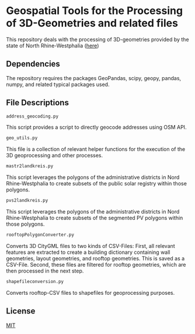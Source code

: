# Geospatial Tools for the Processing of 3D-Geometries and related files

This repository deals with the processing of 3D-geometries provided by the state of North Rhine-Westphalia ([here](https://www.bezreg-koeln.nrw.de/brk_internet/geobasis/3d_gebaeudemodelle/index.html))

## Dependencies

The repository requires the packages GeoPandas, scipy, geopy, pandas, numpy, and related typical packages used. 


## File Descriptions

```bash
address_geocoding.py
```
This script provides a script to directly geocode addresses using OSM API. 
```bash
geo_utils.py
```
This file is a collection of relevant helper functions for the execution of the 3D geoprocessing and other processes.
```bash
mastr2landkreis.py
```
This script leverages the polygons of the administrative districts in Nord Rhine-Westphalia to create subsets of the public solar registry within those polygons. 
```bash
pvs2landkreis.py
```
This script leverages the polygons of the administrative districts in Nord Rhine-Westphalia to create subsets of the segmented PV polygons within those polygons. 
```bash
rooftopPolygonConverter.py
```
Converts 3D CityGML files to two kinds of CSV-Files: First, all relevant features are extracted to create a building dictionary containing wall geometries, layout geometries, and rooftop geometries. This is saved as a CSV-File. Second, these files are filtered for rooftop geometries, which are then processed in the next step.
```bash
shapefileconversion.py
```
Converts rooftop-CSV files to shapefiles for geoprocessing purposes. 


## License
[MIT](https://choosealicense.com/licenses/mit/)

